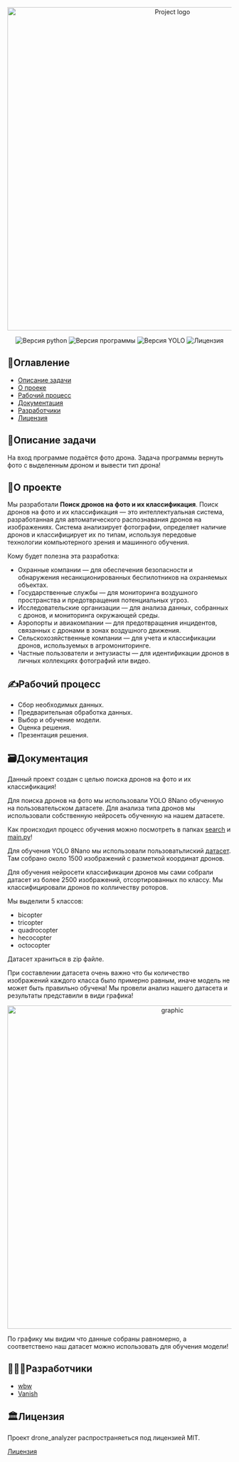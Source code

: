 <a id="up"></a>

<p align="center">
 <img src="https://i.ibb.co/99qgRP3/summma.jpg" alt="Project logo"width="726">
</p>
<p align="center">
 <img src="https://img.shields.io/badge/python-3.11-blue" alt="Версия python">
 <img src="https://img.shields.io/badge/version-0.1(beta)-purple" alt="Версия программы">
 <img src="https://img.shields.io/badge/YOLO-8%20Nano-red" alt="Версия YOLO">
 <img src="https://img.shields.io/badge/license-MIT-brightgreen" alt="Лицензия">
</p>

## 📑Оглавление
- [Описание задачи](#task)
- [O проеке](#about_project)
- [Рабочий процесс](#process)
- [Документация](#documentation)
- [Разработчики](#developers)
- [Лицензия](#license)

<a id="task"></a>
## 📖Описание задачи
На вход программе подаётся фото дрона. Задача программы вернуть фото с выделенным дроном и вывести тип дрона!


<a id="about_project"></a>
## 📁О проекте
Мы разработали **Поиск дронов на фото и их классификация**.
Поиск дронов на фото и их классификация — это интеллектуальная система, разработанная для автоматического распознавания дронов на изображениях. Система анализирует фотографии, определяет наличие дронов и классифицирует их по типам, используя передовые технологии компьютерного зрения и машинного обучения.

Кому будет полезна эта разработка:

 - Охранные компании — для обеспечения безопасности и обнаружения несанкционированных беспилотников на охраняемых объектах.
 - Государственные службы — для мониторинга воздушного пространства и предотвращения потенциальных угроз.
 - Исследовательские организации — для анализа данных, собранных с дронов, и мониторинга окружающей среды.
 - Аэропорты и авиакомпании — для предотвращения инцидентов, связанных с дронами в зонах воздушного движения.
 - Сельскохозяйственные компании — для учета и классификации дронов, используемых в агромониторинге.
 - Частные пользователи и энтузиасты — для идентификации дронов в личных коллекциях фотографий или видео.


<a id="process"></a>
## ✍️Рабочий процесс
- Сбор необходимых данных.
- Предварительная обработка данных.
- Выбор и обучение модели.
- Оценка решения.
- Презентация решения.


<a id="documentation"></a>
## 🗃️Документация

Данный проект создан с целью поиска дронов на фото и их классификация!

Для поиска дронов на фото мы использовали YOLO 8Nano обученную на пользовательском датасете. Для анализа типа дронов мы использовали собственную нейросеть обученную на нашем датасете.

Как происходил процесс обучения можно посмотреть в папках [search](https://github.com/white-black-wolf/drone_analyzer/tree/main/search) и [main.py](https://github.com/white-black-wolf/test_summa/blob/main/main.py)!

Для обучения YOLO 8Nano мы использовали пользоватьлиский [датасет](https://www.kaggle.com/datasets/dasmehdixtr/drone-dataset-uav). Там собрано около 1500 изображений с разметкой координат дронов.

Для обучения нейросети классификации дронов мы сами собрали датасет из более 2500 изображений, отсортированных по классу. Мы классифицировали дронов по колличеству роторов.

Мы выделили 5 классов:
 - bicopter
 - tricopter
 - quadrocopter
 - hecocopter
 - octocopter

Датасет храниться в zip файле.

При составлении датасета очень важно что бы количество изображений каждого класса было примерно равным, иначе модель не может быть правильно обучена! Мы провели анализ нашего датасета и результаты представили в види графика!
<p align="center">
 <img src="https://i.ibb.co/jG8n4Fs/image.png" alt="graphic"width="726">
</p>

По графику мы видим что данные собраны равномерно, а соответствено наш датасет можно использовать для обучения модели!


<a id="developers"></a>
## 👨🏻‍💻Разработчики

- [wbw](https://github.com/white-black-wolf)
- [Vanish](https://github.com/vanish12345)   

<a id="license"></a>
## 🏛️Лицензия
Проект drone_analyzer распространяеться под лицензией MIT.

 [Лицензия](https://github.com/white-black-wolf/drone_analyzer/blob/main/LICENSE)
